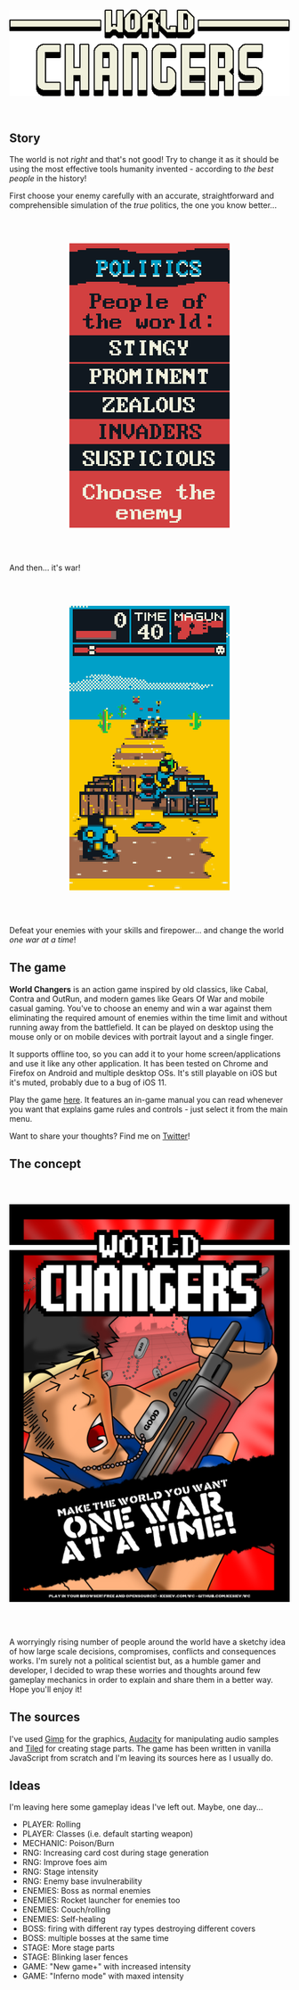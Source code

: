 <div align="center" style="margin:60px 0">
    <p><img src="sources/markdown/logo.png"></p>
</div>

## Story

The world is not *right* and that's not good! Try to change it as it should be using the most effective tools humanity invented - according to *the best people* in the history!

First choose your enemy carefully with an accurate, straightforward and comprehensible simulation of the *true* politics, the one you know better...

<div align="center" style="margin:60px 0">
    <p><img src="sources/markdown/screenshot-politics.png"></p>
</div>

And then... it's war!

<div align="center" style="margin:60px 0">
    <p><img src="sources/markdown/screenshot-war.png"></p>
</div>

Defeat your enemies with your skills and firepower... and change the world *one war at a time*!

## The game

**World Changers** is an action game inspired by old classics, like Cabal, Contra and OutRun, and modern games like Gears Of War and mobile casual gaming. You've to choose an enemy and win a war against them eliminating the required amount of enemies within the time limit and without running away from the battlefield. It can be played on desktop using the mouse only or on mobile devices with portrait layout and a single finger.

It supports offline too, so you can add it to your home screen/applications and use it like any other application. It has been tested on Chrome and Firefox on Android and multiple desktop OSs. It's still playable on iOS but it's muted, probably due to a bug of iOS 11.

Play the game [here](https://kesiev.com/wc). It features an in-game manual you can read whenever you want that explains game rules and controls - just select it from the main menu.

Want to share your thoughts? Find me on [Twitter](https://twitter.com/KesieV)!

## The concept

<div align="center" style="margin:60px 0">
    <p><img src="sources/markdown/flyer.png"></p>
</div>

A worryingly rising number of people around the world have a sketchy idea of how large scale decisions, compromises, conflicts and consequences works. I'm surely not a political scientist but, as a humble gamer and developer, I decided to wrap these worries and thoughts around few gameplay mechanics in order to explain and share them in a better way. Hope you'll enjoy it!

## The sources

I've used [Gimp](https://www.gimp.org/) for the graphics, [Audacity](https://www.audacityteam.org/) for manipulating audio samples and [Tiled](https://www.mapeditor.org/) for creating stage parts. The game has been written in vanilla JavaScript from scratch and I'm leaving its sources here as I usually do.

## Ideas

I'm leaving here some gameplay ideas I've left out. Maybe, one day...

  * PLAYER: Rolling
  * PLAYER: Classes (i.e. default starting weapon)
  * MECHANIC: Poison/Burn
  * RNG: Increasing card cost during stage generation
  * RNG: Improve foes aim
  * RNG: Stage intensity
  * RNG: Enemy base invulnerability
  * ENEMIES: Boss as normal enemies
  * ENEMIES: Rocket launcher for enemies too
  * ENEMIES: Couch/rolling
  * ENEMIES: Self-healing
  * BOSS: firing with different ray types destroying different covers
  * BOSS: multiple bosses at the same time
  * STAGE: More stage parts
  * STAGE: Blinking laser fences
  * GAME: "New game+" with increased intensity
  * GAME: "Inferno mode" with maxed intensity
